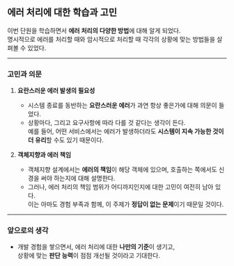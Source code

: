 ## 에러 처리에 대한 학습과 고민

이번 단원을 학습하면서 **에러 처리의 다양한 방법**에 대해 알게 되었다.  
명시적으로 에러를 처리할 때와 암시적으로 처리할 때 각각의 상황에 맞는 방법들을 살펴볼 수 있었다.

---

### 고민과 의문

1. **요란스러운 에러 발생의 필요성**
   - 시스템 종료를 동반하는 **요란스러운 에러**가 과연 항상 좋은가에 대해 의문이 들었다.
   - 상황마다, 그리고 요구사항에 따라 다를 것 같다는 생각이 든다.  
     예를 들어, 어떤 서비스에서는 에러가 발생하더라도 **시스템이 지속 가능한 것이 더 유리**할 수도 있기 때문이다.

2. **객체지향과 에러 책임**
   - 객체지향 설계에서는 **에러의 책임**이 해당 객체에 있으며, 호출하는 쪽에서도 신경을 써야 하는지에 대해 설명한다.
   - 그러나, 에러 처리의 책임 범위가 어디까지인지에 대한 고민이 여전히 남아 있다.  
     이는 아마도 경험 부족과 함께, 이 주제가 **정답이 없는 문제**이기 때문일 것이다.

---

### 앞으로의 생각

- 개발 경험을 쌓으면서, 에러 처리에 대한 **나만의 기준**이 생기고,  
  상황에 맞는 **판단 능력**이 점점 개선될 것이라고 기대한다.

